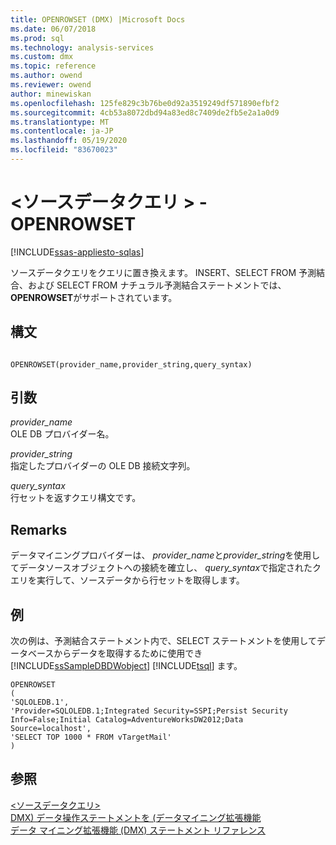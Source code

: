 ```yaml
---
title: OPENROWSET (DMX) |Microsoft Docs
ms.date: 06/07/2018
ms.prod: sql
ms.technology: analysis-services
ms.custom: dmx
ms.topic: reference
ms.author: owend
ms.reviewer: owend
author: minewiskan
ms.openlocfilehash: 125fe829c3b76be0d92a3519249df571890efbf2
ms.sourcegitcommit: 4cb53a8072dbd94a83ed8c7409de2fb5e2a1a0d9
ms.translationtype: MT
ms.contentlocale: ja-JP
ms.lasthandoff: 05/19/2020
ms.locfileid: "83670023"
---
```

# <a name="ltsource-data-querygt---openrowset"></a>&lt;ソースデータクエリ &gt; -OPENROWSET
[!INCLUDE[ssas-appliesto-sqlas](../includes/ssas-appliesto-sqlas.md)]

  ソースデータクエリをクエリに置き換えます。 INSERT、SELECT FROM 予測結合、および SELECT FROM ナチュラル予測結合ステートメントでは、 **OPENROWSET**がサポートされています。  
  
## <a name="syntax"></a>構文  
  
```  
  
OPENROWSET(provider_name,provider_string,query_syntax)  
```  
  
## <a name="arguments"></a>引数  
 *provider_name*  
 OLE DB プロバイダー名。  
  
 *provider_string*  
 指定したプロバイダーの OLE DB 接続文字列。  
  
 *query_syntax*  
 行セットを返すクエリ構文です。  
  
## <a name="remarks"></a>Remarks  
 データマイニングプロバイダーは、 *provider_name*と*provider_string*を使用してデータソースオブジェクトへの接続を確立し、 *query_syntax*で指定されたクエリを実行して、ソースデータから行セットを取得します。  
  
## <a name="examples"></a>例  
 次の例は、予測結合ステートメント内で、SELECT ステートメントを使用してデータベースからデータを取得するために使用でき [!INCLUDE[ssSampleDBDWobject](../includes/sssampledbdwobject-md.md)] [!INCLUDE[tsql](../includes/tsql-md.md)] ます。  
  
```  
OPENROWSET  
(  
'SQLOLEDB.1',  
'Provider=SQLOLEDB.1;Integrated Security=SSPI;Persist Security     Info=False;Initial Catalog=AdventureWorksDW2012;Data Source=localhost',  
'SELECT TOP 1000 * FROM vTargetMail'  
)  
```  
  
## <a name="see-also"></a>参照  
 [&#60;ソースデータクエリ&#62;](../dmx/source-data-query.md)   
 [DMX&#41; データ操作ステートメントを &#40;データマイニング拡張機能](../dmx/dmx-statements-data-manipulation.md)   
 [データ マイニング拡張機能 &#40;DMX&#41; ステートメント リファレンス](../dmx/data-mining-extensions-dmx-statements.md)  
  
  
